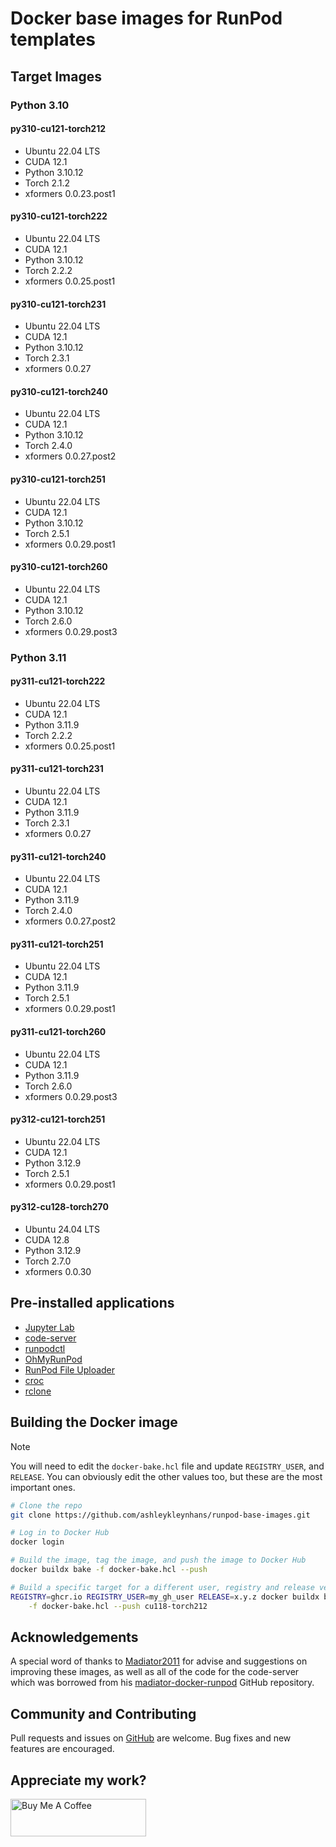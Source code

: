 # Docker base images for RunPod templates

## Target Images

### Python 3.10

#### py310-cu121-torch212

- Ubuntu 22.04 LTS
- CUDA 12.1
- Python 3.10.12
- Torch 2.1.2
- xformers 0.0.23.post1

#### py310-cu121-torch222

- Ubuntu 22.04 LTS
- CUDA 12.1
- Python 3.10.12
- Torch 2.2.2
- xformers 0.0.25.post1

#### py310-cu121-torch231

- Ubuntu 22.04 LTS
- CUDA 12.1
- Python 3.10.12
- Torch 2.3.1
- xformers 0.0.27

#### py310-cu121-torch240

- Ubuntu 22.04 LTS
- CUDA 12.1
- Python 3.10.12
- Torch 2.4.0
- xformers 0.0.27.post2

#### py310-cu121-torch251

- Ubuntu 22.04 LTS
- CUDA 12.1
- Python 3.10.12
- Torch 2.5.1
- xformers 0.0.29.post1

#### py310-cu121-torch260

- Ubuntu 22.04 LTS
- CUDA 12.1
- Python 3.10.12
- Torch 2.6.0
- xformers 0.0.29.post3

### Python 3.11

#### py311-cu121-torch222

- Ubuntu 22.04 LTS
- CUDA 12.1
- Python 3.11.9
- Torch 2.2.2
- xformers 0.0.25.post1

#### py311-cu121-torch231

- Ubuntu 22.04 LTS
- CUDA 12.1
- Python 3.11.9
- Torch 2.3.1
- xformers 0.0.27

#### py311-cu121-torch240

- Ubuntu 22.04 LTS
- CUDA 12.1
- Python 3.11.9
- Torch 2.4.0
- xformers 0.0.27.post2

#### py311-cu121-torch251

- Ubuntu 22.04 LTS
- CUDA 12.1
- Python 3.11.9
- Torch 2.5.1
- xformers 0.0.29.post1

#### py311-cu121-torch260

- Ubuntu 22.04 LTS
- CUDA 12.1
- Python 3.11.9
- Torch 2.6.0
- xformers 0.0.29.post3

#### py312-cu121-torch251

- Ubuntu 22.04 LTS
- CUDA 12.1
- Python 3.12.9
- Torch 2.5.1
- xformers 0.0.29.post1

#### py312-cu128-torch270

- Ubuntu 24.04 LTS
- CUDA 12.8
- Python 3.12.9
- Torch 2.7.0
- xformers 0.0.30

## Pre-installed applications

* [Jupyter Lab](https://github.com/jupyterlab/jupyterlab)
* [code-server](https://github.com/coder/code-server)
* [runpodctl](https://github.com/runpod/runpodctl)
* [OhMyRunPod](https://github.com/kodxana/OhMyRunPod)
* [RunPod File Uploader](https://github.com/kodxana/RunPod-FilleUploader)
* [croc](https://github.com/schollz/croc)
* [rclone](https://rclone.org/)

## Building the Docker image

> [!NOTE]
> You will need to edit the `docker-bake.hcl` file and update `REGISTRY_USER`,
> and `RELEASE`.  You can obviously edit the other values too, but these
> are the most important ones.

```bash
# Clone the repo
git clone https://github.com/ashleykleynhans/runpod-base-images.git

# Log in to Docker Hub
docker login

# Build the image, tag the image, and push the image to Docker Hub
docker buildx bake -f docker-bake.hcl --push

# Build a specific target for a different user, registry and release version
REGISTRY=ghcr.io REGISTRY_USER=my_gh_user RELEASE=x.y.z docker buildx bake \
    -f docker-bake.hcl --push cu118-torch212
```

## Acknowledgements

A special word of thanks to [Madiator2011](https://github.com/kodxana) for advise
and suggestions on improving these images, as well as all of the code for the
code-server which was borrowed from his [madiator-docker-runpod](
https://github.com/kodxana/madiator-docker-runpod) GitHub repository.

## Community and Contributing

Pull requests and issues on [GitHub](https://github.com/ashleykleynhans/runpod-base-images)
are welcome. Bug fixes and new features are encouraged.

## Appreciate my work?

<a href="https://www.buymeacoffee.com/ashleyk" target="_blank"><img src="https://cdn.buymeacoffee.com/buttons/v2/default-yellow.png" alt="Buy Me A Coffee" style="height: 60px !important;width: 217px !important;" ></a>
